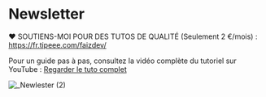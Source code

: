 
# Newsletter

❤️ SOUTIENS-MOI POUR DES TUTOS DE QUALITÉ (Seulement 2 €/mois) :  https://fr.tipeee.com/faizdev/

Pour un guide pas à pas, consultez la vidéo complète du tutoriel sur YouTube :
[Regarder le tuto complet](https://youtu.be/9FQD7AMP5n8)

![_Newlester (2)](https://github.com/user-attachments/assets/19b3f0cd-5027-4a39-9d5f-676ce6a6be89)

